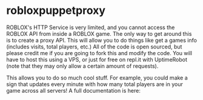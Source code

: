 # robloxpuppetproxy

ROBLOX's HTTP Service is very limited, and you cannot access the ROBLOX API from inside a ROBLOX game. The only way to get around this is to create a proxy API. This will allow you to do things like get a games info (includes visits, total players, etc.)
All of the code is open sourced, but please credit me if you are going to fork this and modify the code.
You will have to host this using a VPS, or just for free on repl.it with UptimeRobot (note that they may only allow a certain amount of requests).

This allows you to do so much cool stuff. For example, you could make a sign that updates every minute with how many total players are in your game across all servers!
A full documentation is here:
